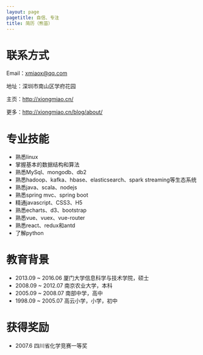 ```yaml
---
layout: page
pagetitle: 自信、专注
title: 简历（熊苗）
---
```


# 联系方式

Email：xmiaox@qq.com

地址：深圳市南山区学府花园

主页：<http://xiongmiao.cn/>

更多：<http://xiongmiao.cn/blog/about/>

# 专业技能


- 熟悉linux
- 掌握基本的数据结构和算法
- 熟悉MySql、mongodb、db2
- 熟悉hadoop、kafka、hbase、elasticsearch、spark streaming等生态系统
- 熟悉java、scala、nodejs
- 熟悉spring mvc、spring boot
- 精通javascript、CSS3、H5
- 熟悉echarts、d3、bootstrap
- 熟悉vue、vuex、vue-router
- 熟悉react、redux和antd
- 了解python

# 教育背景

- 2013.09 ~ 2016.06 厦门大学信息科学与技术学院，硕士
- 2008.09 ~ 2012.07 南京农业大学，本科
- 2005.09 ~ 2008.07 南部中学，高中
- 1998.09 ~ 2005.07 高云小学，小学，初中

# 获得奖励

- 2007.6 四川省化学竞赛一等奖

